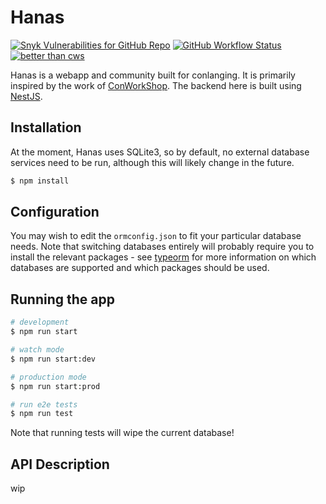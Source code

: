 # Hanas
[![Snyk Vulnerabilities for GitHub Repo](https://img.shields.io/snyk/vulnerabilities/github/auctumnus/hanas-server?style=flat-square)](https://snyk.io)
[![GitHub Workflow Status](https://img.shields.io/github/workflow/status/auctumnus/hanas-server/Node.js%20CI?style=flat-square)](https://github.com/auctumnus/hanas-server/actions?query=workflow%3A"Node.js+CI")
[![better than cws](https://img.shields.io/badge/better%20than-cws-blue?style=flat-square)](https://www.youtube.com/watch?v=xmkifWcTXiI)

Hanas is a webapp and community built for conlanging. It is primarily inspired by the work of [ConWorkShop](conworkshop.com). The backend here is built using [NestJS](nestjs.com).

## Installation

At the moment, Hanas uses SQLite3, so by default, no external database services need to be run, although this will likely change in the future.
```bash
$ npm install
```

## Configuration
You may wish to edit the `ormconfig.json` to fit your particular database needs. Note that switching databases entirely will probably require you to install the relevant packages - see [typeorm](https://github.com/typeorm/typeorm) for more information on which databases are supported and which packages should be used.

## Running the app

```bash
# development
$ npm run start

# watch mode
$ npm run start:dev

# production mode
$ npm run start:prod

# run e2e tests
$ npm run test
```

Note that running tests will wipe the current database!

## API Description

wip
